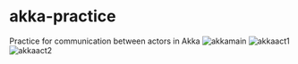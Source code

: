 # akka-practice
 Practice for communication between actors in Akka
![akkamain](https://github.com/cagriyavuz/akka-practice/assets/101889916/ae960042-5bb1-498b-8d76-be08d2af9cef)
![akkaact1](https://github.com/cagriyavuz/akka-practice/assets/101889916/346062f1-b7b1-4acf-b1c9-c231fc6ed4ce)
![akkaact2](https://github.com/cagriyavuz/akka-practice/assets/101889916/d32b85e2-0d33-46b0-bca0-a24fdf5a6ec0)
